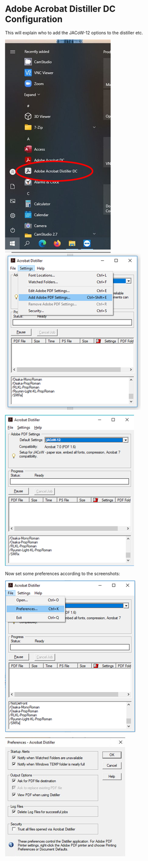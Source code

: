 # Adobe Acrobat Distiller DC Configuration

This will explain who to add the JACoW-12 options to the distiller etc.    

![](img/distiller-launch.png) ![](img/distiller-settings.png)

![](img/distiller-JACoW-12.png)

Now set some preferences according to the screenshots:

![](img/distiller-preferences.png)

![](img/distiller-preferences-2.png)

